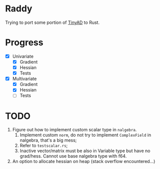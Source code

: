 # Raddy
Trying to port some portion of [TinyAD](https://github.com/patr-schm/TinyAD) to Rust.

# Progress

- [x] Univariate
  - [x] Gradient
  - [x] Hessian
  - [x] Tests
- [x] Multivariate
  - [x] Gradient
  - [x] Hessian
  - [ ] Tests

# TODO
1. Figure out how to implement custom scalar type in `nalgebra`.
   1. Implement custom `norm`, do not try to implement `ComplexField` in nalgebra, that's a big mess;
   2. Refer to `testscalar.rs`;
   3. Inactive vector/matrix must be also in Variable type but have no grad/hess. Cannot use base nalgebra type with f64.                         
2. An option to allocate hessian on heap (stack overflow encountered...)